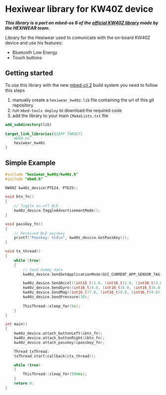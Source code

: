  # Hexiwear library for KW40Z device
 
 ***This library is a port on mbed-os 6 of the [official KW40Z library](https://os.mbed.com/teams/Hexiwear/code/Hexi_KW40Z/) made by the HEXIWEAR team.***
 
 Library for the Hexiwear used to comunicate with the on-board KW40Z device and use his features: 
 
 - Bluetooth Low Energy
 - Touch buttons
 
## Getting started

To use this library with the new [mbed-cli 2](https://os.mbed.com/docs/mbed-os/v6.15/build-tools/mbed-cli-2.html) build system you need to follow this steps

1. manually create a `hexiwear_kw40z.lib` file containing the url of this git repository 
2. run `mbed-tools deploy` to download the required code
3. add the library to your main `CMakeLists.txt` file

```cmake
add_subdirectory(lib)
 
target_link_libraries(${APP_TARGET} 
    mbed-os 
    hexiwear_kw40z
)
```

## Simple Example

```c++
#include "hexiwear_kw40z/kw40z.h"
#include "mbed.h"

KW40Z kw40z_device(PTE24, PTE25);

void btn_fn()
{
    // Toggle on-off BLE
    kw40z_device.ToggleAdvertisementMode();
}

void passkey_fn()
{
    // Received BLE passkey
    printf("Passkey: %ld\n", kw40z_device.GetPassKey());
}

void tx_thread()
{
    while (true)
    {
        // Send dummy data
        kw40z_device.SendSetApplicationMode(GUI_CURRENT_APP_SENSOR_TAG);

        kw40z_device.SendAccel((int16_t)1.0, (int16_t)2.0, (int16_t)3.0);
        kw40z_device.SendGyro((int16_t)4.0, (int16_t)5.0, (int16_t)6.0);
        kw40z_device.SendMag((int16_t)7.0, (int16_t)8.0, (int16_t)9.0);
        kw40z_device.SendPressure(10);
        
        ThisThread::sleep_for(5s);
    }
}

int main()
{
    kw40z_device.attach_buttonLeft(&btn_fn);
    kw40z_device.attach_buttonRight(&btn_fn);
    kw40z_device.attach_passkey(&passkey_fn);

    Thread txThread;
    txThread.start(callback(&tx_thread));

    while (true)
    {
        ThisThread::sleep_for(500ms);
    }
    return 0;
}
```